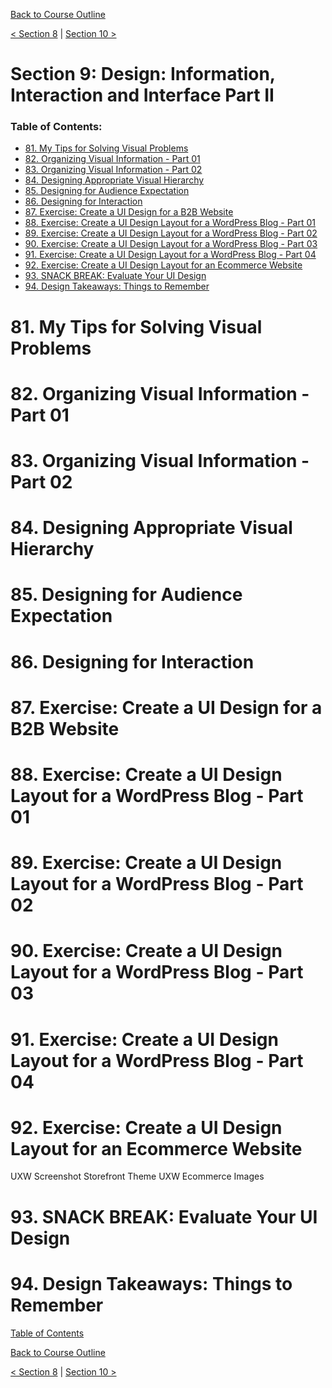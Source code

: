 [Back to Course Outline](../README.md)  

[< Section 8](../notes/notes-section-08.md) | [Section 10 >](../notes/notes-section-10.md)  

# Section 9: Design: Information, Interaction and Interface Part II  <!-- omit in toc -->

### Table of Contents:  

- [81. My Tips for Solving Visual Problems](#81-my-tips-for-solving-visual-problems)
- [82. Organizing Visual Information - Part 01](#82-organizing-visual-information---part-01)
- [83. Organizing Visual Information - Part 02](#83-organizing-visual-information---part-02)
- [84. Designing Appropriate Visual Hierarchy](#84-designing-appropriate-visual-hierarchy)
- [85. Designing for Audience Expectation](#85-designing-for-audience-expectation)
- [86. Designing for Interaction](#86-designing-for-interaction)
- [87. Exercise: Create a UI Design for a B2B Website](#87-exercise-create-a-ui-design-for-a-b2b-website)
- [88. Exercise: Create a UI Design Layout for a WordPress Blog - Part 01](#88-exercise-create-a-ui-design-layout-for-a-wordpress-blog---part-01)
- [89. Exercise: Create a UI Design Layout for a WordPress Blog - Part 02](#89-exercise-create-a-ui-design-layout-for-a-wordpress-blog---part-02)
- [90. Exercise: Create a UI Design Layout for a WordPress Blog - Part 03](#90-exercise-create-a-ui-design-layout-for-a-wordpress-blog---part-03)
- [91. Exercise: Create a UI Design Layout for a WordPress Blog - Part 04](#91-exercise-create-a-ui-design-layout-for-a-wordpress-blog---part-04)
- [92. Exercise: Create a UI Design Layout for an Ecommerce Website](#92-exercise-create-a-ui-design-layout-for-an-ecommerce-website)
- [93. SNACK BREAK: Evaluate Your UI Design](#93-snack-break-evaluate-your-ui-design)
- [94. Design Takeaways: Things to Remember](#94-design-takeaways-things-to-remember)

# 81. My Tips for Solving Visual Problems  

# 82. Organizing Visual Information - Part 01  

# 83. Organizing Visual Information - Part 02  

# 84. Designing Appropriate Visual Hierarchy  

# 85. Designing for Audience Expectation  

# 86. Designing for Interaction  

# 87. Exercise: Create a UI Design for a B2B Website  

# 88. Exercise: Create a UI Design Layout for a WordPress Blog - Part 01  

# 89. Exercise: Create a UI Design Layout for a WordPress Blog - Part 02  

# 90. Exercise: Create a UI Design Layout for a WordPress Blog - Part 03  

# 91. Exercise: Create a UI Design Layout for a WordPress Blog - Part 04  

# 92. Exercise: Create a UI Design Layout for an Ecommerce Website  

  UXW Screenshot Storefront Theme
  UXW Ecommerce Images
# 93. SNACK BREAK: Evaluate Your UI Design  

# 94. Design Takeaways: Things to Remember  


[Table of Contents](#Table-of-Contents:)  

[Back to Course Outline](../README.md)  

[< Section 8](../notes/notes-section-08.md) | [Section 10 >](../notes/notes-section-10.md)  
